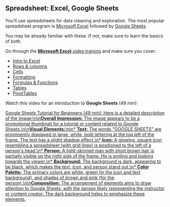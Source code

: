 ## Spreadsheet: Excel, Google Sheets

You'll use spreadsheets for data cleaning and exploration. The most popular spreadsheet program is [Microsoft Excel](https://www.microsoft.com/en-us/microsoft-365/excel) followed by [Google Sheets](https://www.google.com/sheets/about/).

You may be already familiar with these. If not, make sure to learn the basics of both.

Go through the [**Microsoft Excel** video training](https://support.microsoft.com/en-us/office/excel-video-training-9bc05390-e94c-46af-a5b3-d7c22f6990bb) and make sure you cover:

- [Intro to Excel](https://support.microsoft.com/en-us/office/create-a-new-workbook-ae99f19b-cecb-4aa0-92c8-7126d6212a83)
- [Rows & columns](https://support.microsoft.com/en-us/office/insert-or-delete-rows-and-columns-6f40e6e4-85af-45e0-b39d-65dd504a3246)
- [Cells](https://support.microsoft.com/en-us/office/move-or-copy-cells-and-cell-contents-803d65eb-6a3e-4534-8c6f-ff12d1c4139e)
- [Formatting](https://support.microsoft.com/en-us/office/available-number-formats-in-excel-0afe8f52-97db-41f1-b972-4b46e9f1e8d2)
- [Formulas & Functions](https://support.microsoft.com/en-us/office/overview-of-formulas-in-excel-ecfdc708-9162-49e8-b993-c311f47ca173)
- [Tables](https://support.microsoft.com/en-us/office/create-and-format-tables-e81aa349-b006-4f8a-9806-5af9df0ac664)
- [PivotTables](https://support.microsoft.com/en-us/office/create-a-pivottable-to-analyze-worksheet-data-a9a84538-bfe9-40a9-a8e9-f99134456576)

Watch this video for an introduction to **Google Sheets** (49 min):

[Google Sheets Tutorial for Beginners (49 min): Here is a detailed description of the image:\n\n**Overall Impression:** The image appears to be a promotional thumbnail for a tutorial or content related to Google Sheets.\n\n**Visual Elements:**\n\n* **Text:** The words "GOOGLE SHEETS" are prominently displayed in large, white, bold lettering at the top left of the frame. The text has a slight shadow effect.\n* **Icon:** A glowing, square icon resembling a spreadsheet (with grid lines) is positioned to the left of a person\'s head.\n* **Person:** A light-skinned man with short brown hair is partially visible on the right side of the frame. He is smiling and looking towards the viewer.\n* **Background:** The background is dark, appearing to be black, which makes the text, icon, and person stand out.\n* **Color Palette:** The primary colors are white, green (in the icon and text background), and shades of brown and pink (for the person).\n\n**Composition:** The arrangement of elements aims to draw attention to Google Sheets, with the person likely representing the instructor or content creator. The dark background helps to emphasize these elements.](https://youtu.be_TENAbUa-R-w)
